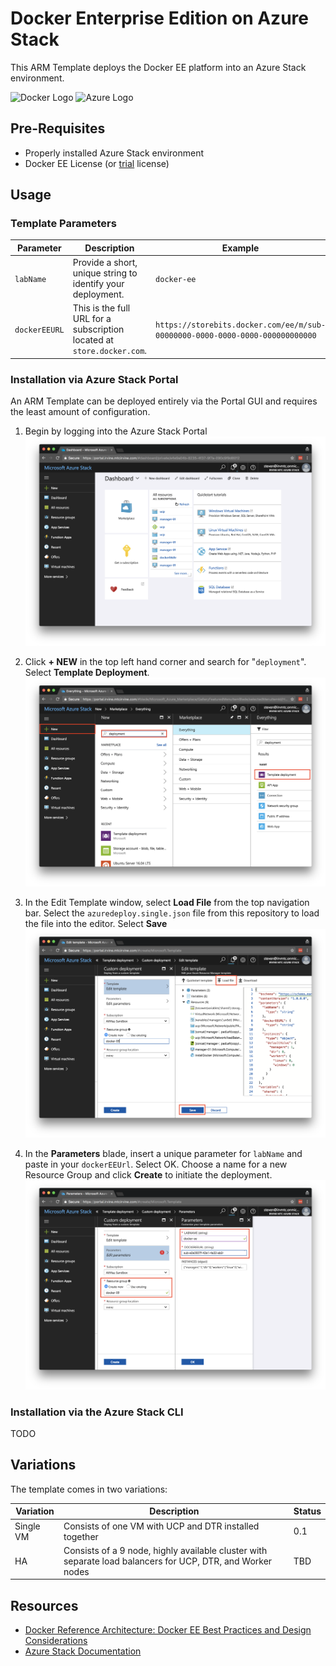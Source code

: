 # Docker Enterprise Edition on Azure Stack

This ARM Template deploys the Docker EE platform into an Azure Stack environment. 

![Docker Logo](https://www.docker.com/sites/default/files/horizontal.png)
![Azure Logo](https://vignette.wikia.nocookie.net/logopedia/images/f/fa/Microsoft_Azure.svg/revision/latest/scale-to-width-down/290?cb=20170928200148)

## Pre-Requisites
* Properly installed Azure Stack environment
* Docker EE License (or [trial](https://store.docker.com/editions/enterprise/docker-ee-trial) license)

## Usage

### Template Parameters
| Parameter | Description | Example |
| --- | --- | --- |
| `labName` | Provide a short, unique string to identify your deployment. | `docker-ee` |
| `dockerEEURL` | This is the full URL for a subscription located at `store.docker.com`. | `https://storebits.docker.com/ee/m/sub-00000000-0000-0000-0000-000000000000` |

### Installation via Azure Stack Portal

An ARM Template can be deployed entirely via the Portal GUI and requires the least amount of configuration.

1. Begin by logging into the Azure Stack Portal
  ![screenshot](./images/image00.png)

1. Click **+ NEW** in the top left hand corner and search for "`deployment`". Select **Template Deployment**.
  ![screenshot](./images/image01.png)

1. In the Edit Template window, select **Load File** from the top navigation bar. Select the `azuredeploy.single.json` file from this repository to load the file into the editor. Select **Save**
  ![screenshot](./images/image02.png)

1. In the **Parameters** blade, insert a unique parameter for `labName` and paste in your `dockerEEUrl`. Select OK. Choose a name for a new Resource Group and click **Create** to initiate the deployment.
  ![screenshot](./images/image03.png)


### Installation via the Azure Stack CLI
TODO

## Variations

The template comes in two variations:

| Variation | Description | Status |
| --- | --- | --- |
| Single VM | Consists of one VM with UCP and DTR installed together | 0.1 |
| HA | Consists of a 9 node, highly available cluster with separate load balancers for UCP, DTR, and Worker nodes | TBD |

## Resources
* [Docker Reference Architecture: Docker EE Best Practices and Design Considerations](https://success.docker.com/article/Docker_Reference_Architecture-_Docker_EE_Best_Practices_and_Design_Considerations)
* [Azure Stack Documentation](https://docs.microsoft.com/en-us/azure/azure-stack/)
